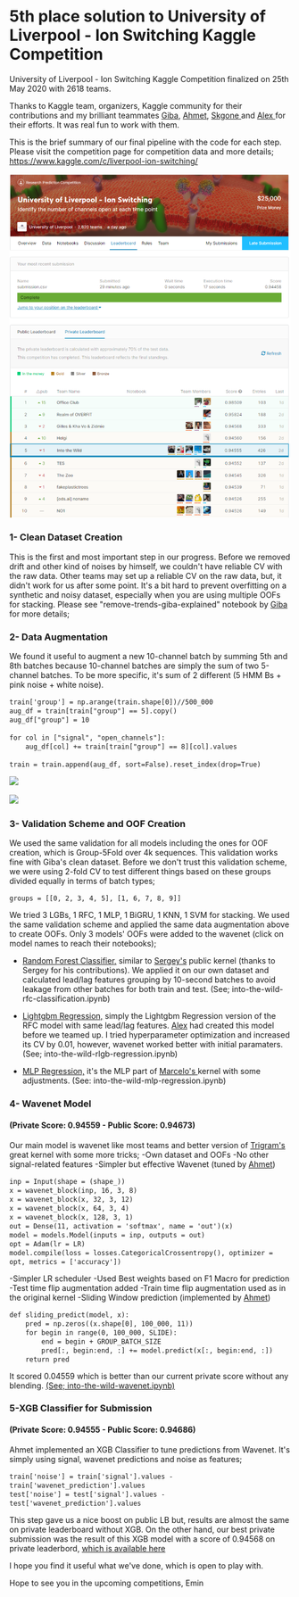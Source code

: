 # 5th place solution to University of Liverpool - Ion Switching Kaggle Competition

University of Liverpool - Ion Switching Kaggle Competition finalized on 25th May 2020 with 2618 teams. 

Thanks to Kaggle team, organizers, Kaggle community for their contributions and my brilliant teammates [Giba](https://www.kaggle.com/titericz), [Ahmet](https://www.kaggle.com/aerdem4), [Skgone ](https://www.kaggle.com/skgone123) and [Alex ](https://www.kaggle.com/lihuajing)for their efforts. It was real fun to work with them.

This is the brief summary of our final pipeline with the code for each step. Please visit the competition page for competition data and more details;
https://www.kaggle.com/c/liverpool-ion-switching/

![Final Leaderboard](final_leaderboard.PNG)

### **1- Clean Dataset Creation** 
This is the first and most important step in our progress. Before we removed drift and other kind of noises by himself, we couldn't have reliable CV with the raw data. Other teams may set up a reliable CV on the raw data, but, it didn't work for us after some point. It's a bit hard to prevent overfitting on a synthetic and noisy dataset, especially when you are using multiple OOFs for stacking. Please see "remove-trends-giba-explained" notebook by [Giba](https://www.kaggle.com/titericz) for more details;

### **2- Data Augmentation** 
We found it useful to augment a new 10-channel batch by summing 5th and 8th batches because 10-channel batches are simply the sum of two 5-channel batches. To be more specific, it's sum of 2 different (5 HMM Bs + pink noise + white noise).

```
train['group'] = np.arange(train.shape[0])//500_000
aug_df = train[train["group"] == 5].copy()
aug_df["group"] = 10

for col in ["signal", "open_channels"]:
    aug_df[col] += train[train["group"] == 8][col].values

train = train.append(aug_df, sort=False).reset_index(drop=True)

```
![](https://www.googleapis.com/download/storage/v1/b/kaggle-user-content/o/inbox%2F612360%2F7381c147dcb571e8290ba8b63d456a8e%2Fpublic_aug.png?generation=1590590911570595&amp;alt=media)

![](https://www.googleapis.com/download/storage/v1/b/kaggle-user-content/o/inbox%2F612360%2F92a489aa6d2c2e6fdb7bdf7b57256896%2Fprivate_aug.png?generation=1590591833151679&amp;alt=media)


### **3- Validation Scheme and OOF Creation** 
We used the same validation for all models including the ones for OOF creation, which is Group-5Fold over 4k sequences. This validation works fine with Giba's clean dataset. Before we don't trust this validation scheme, we were using 2-fold CV to test different things based on these groups divided equally in terms of batch types;
```
groups = [[0, 2, 3, 4, 5], [1, 6, 7, 8, 9]]

```
We tried 3 LGBs, 1 RFC, 1 MLP, 1 BiGRU, 1 KNN, 1 SVM for stacking. We used the same validation scheme and applied the same data augmentation above to create OOFs. Only 3 models' OOFs were added to the wavenet (click on model names to reach their notebooks);
- [Random Forest Classifier,](https://github.com/meminozturk/kaggle-ion-switching/blob/master/into-the-wild-rfc-classification.ipynb) similar to [Sergey's](https://www.kaggle.com/sggpls) public kernel (thanks to Sergey for his contributions). We applied it on our own dataset and calculated lead/lag features grouping by 10-second batches to avoid leakage from other batches for both train and test. (See; into-the-wild-rfc-classification.ipynb)

- [Lightgbm Regression,](https://github.com/meminozturk/kaggle-ion-switching/blob/master/into-the-wild-lgb-regression.ipynb) simply the Lightgbm Regression version of the RFC model with same lead/lag features. [Alex](https://www.kaggle.com/lihuajing) had created this model before we teamed up. I tried hyperparameter optimization and increased its CV by 0.01, however, wavenet worked better with initial paramaters. (See; into-the-wild-rlgb-regression.ipynb)

- [MLP Regression,](https://github.com/meminozturk/kaggle-ion-switching/blob/master/into-the-wild-mlp-regression.ipynb) it's the MLP part of [Marcelo's ](https://www.kaggle.com/martxelo) kernel with some adjustments. (See: into-the-wild-mlp-regression.ipynb)
 
### **4- Wavenet Model** 
#### **(Private Score: 0.94559 - Public Score: 0.94673)**
Our main model is wavenet like most teams and better version of [Trigram's ](https://www.kaggle.com/nxrprime) great kernel with some more tricks;
-Own dataset and OOFs
-No other signal-related features
-Simpler but effective Wavenet (tuned by [Ahmet](https://www.kaggle.com/aerdem4))
```
inp = Input(shape = (shape_))    
x = wavenet_block(inp, 16, 3, 8)
x = wavenet_block(x, 32, 3, 12)
x = wavenet_block(x, 64, 3, 4)
x = wavenet_block(x, 128, 3, 1)
out = Dense(11, activation = 'softmax', name = 'out')(x)    
model = models.Model(inputs = inp, outputs = out)
opt = Adam(lr = LR)
model.compile(loss = losses.CategoricalCrossentropy(), optimizer = opt, metrics = ['accuracy'])
```
-Simpler LR scheduler
-Used Best weights based on F1 Macro for prediction
-Test time flip augmentation added 
-Train time flip augmentation used as in the original kernel
-Sliding Window prediction (implemented by [Ahmet](https://www.kaggle.com/aerdem4))
```
def sliding_predict(model, x):
    pred = np.zeros((x.shape[0], 100_000, 11))
    for begin in range(0, 100_000, SLIDE):
        end = begin + GROUP_BATCH_SIZE
        pred[:, begin:end, :] += model.predict(x[:, begin:end, :])
    return pred
```

It scored 0.04559 which is better than our current private score without any blending. [(See; into-the-wild-wavenet.ipynb)](https://github.com/meminozturk/kaggle-ion-switching/blob/master/into-the-wild-wavenet.ipynb)

### **5-XGB Classifier for Submission** 
#### **(Private Score: 0.94555 - Public Score: 0.94686)**
Ahmet implemented an XGB Classifier to tune predictions from Wavenet. It's simply using signal, wavenet predictions and noise as features;
```
train['noise'] = train['signal'].values - train['wavenet_prediction'].values
test['noise'] = test['signal'].values - test['wavenet_prediction'].values

```
This step gave us a nice boost on public LB but, results are almost the same on private leaderboard without XGB. On the other hand, our best private submission was the result of this XGB model with a score of 0.94568 on private leaderbord, [which is available here](https://www.kaggle.com/meminozturk/into-the-wild-xgb-submission)

I hope you find it useful what we've done, which is open to play with.

Hope to see you in the upcoming competitions,
Emin
